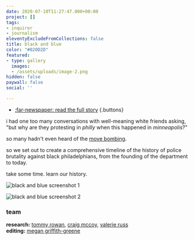 ```yaml
---
date: 2020-07-10T11:27:47.000+00:00
project: []
tags:
- inquirer
- journalism
eleventyExcludeFromCollections: false
title: black and blue
color: "#020D2D"
featured:
- type: gallery
  images:
  - /assets/uploads/image-2.png
hidden: false
paywall: false
social: ''

---
```

* [:far-newspaper: read the full story](//inquirer.com/blackandblue)
{.buttons}


i had one too many conversations with well-meaning white friends asking, "but why are they protesting in _philly_ when this happened in _minneapolis_?"

so many hadn't even heard of the [move bombing](https://en.wikipedia.org/wiki/1985_MOVE_bombing).

so we set out to create a comprehensive timeline of the history of police brutality against black philadelphians, from the founding of the department to today.

take some time. learn our history.

![black and blue screenshot 1](https://dainsaint.netlify.app/assets/uploads/screen-shot-2020-07-11-at-12-36-26-pm.png)

![black and blue screenshot 2](https://dainsaint.netlify.app/assets/uploads/screen-shot-2020-07-11-at-12-37-03-pm.png)

### team

**research:** [tommy rowan](//twitter.com/tommyrowan), [craig mccoy](//twitter.com/craigrmccoy), [valerie russ](//twitter.com/valerierussdn)  
**editing:** [megan griffith-greene](//twitter.com/griffithgreene)
